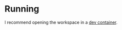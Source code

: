 # Running

I recommend opening the workspace in a [dev container](https://code.visualstudio.com/docs/devcontainers/containers).

